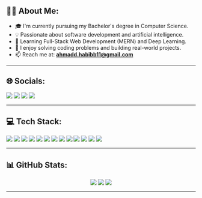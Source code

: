 <h2>🧑‍💻 About Me:</h2>

- 🎓 I'm currently pursuing my Bachelor's degree in Computer Science.
- 💡 Passionate about software development and artificial intelligence.
- 🌱 Learning Full-Stack Web Development (MERN) and Deep Learning.
- 🧠 I enjoy solving coding problems and building real-world projects.
- 📫 Reach me at: **ahmadd.habibb11@gmail.com**

---

<h2>🌐 Socials:</h2>

<p>
  <a href="https://www.linkedin.com/in/ahmad-habib-044579347"><img src="https://img.shields.io/badge/LinkedIn-0A66C2?style=for-the-badge&logo=linkedin&logoColor=white"/></a>
  <a href="https://ahmaddsportfolio.my.canva.site/ahmad-s-portfolio"><img src="https://img.shields.io/badge/Portfolio-FF5722?style=for-the-badge&logo=firefox-browser&logoColor=white"/></a>
  <a href="mailto:ahmadd.habibb11@gmail.com"><img src="https://img.shields.io/badge/Email-D14836?style=for-the-badge&logo=gmail&logoColor=white"/></a>
  <a href="https://discord.com/users/725737719522918512"><img src="https://img.shields.io/badge/Discord-5865F2?style=for-the-badge&logo=discord&logoColor=white"/></a>
</p>


---

<h2>💻 Tech Stack:</h2>

<p>
  <img src="https://img.shields.io/badge/C++-00599C?style=for-the-badge&logo=c%2b%2b&logoColor=white"/>
  <img src="https://img.shields.io/badge/Python-3776AB?style=for-the-badge&logo=python&logoColor=white"/>
  <img src="https://img.shields.io/badge/Deep%20Learning-FF6F00?style=for-the-badge&logo=tensorflow&logoColor=white"/>
  <img src="https://img.shields.io/badge/Assembly-6E4C13?style=for-the-badge"/>
  <img src="https://img.shields.io/badge/HTML5-E34F26?style=for-the-badge&logo=html5&logoColor=white"/>
  <img src="https://img.shields.io/badge/CSS3-1572B6?style=for-the-badge&logo=css3&logoColor=white"/>
  <img src="https://img.shields.io/badge/JavaScript-F7DF1E?style=for-the-badge&logo=javascript&logoColor=black"/>
  <img src="https://img.shields.io/badge/Node.js-339933?style=for-the-badge&logo=nodedotjs&logoColor=white"/>
  <img src="https://img.shields.io/badge/MongoDB-47A248?style=for-the-badge&logo=mongodb&logoColor=white"/>
  <img src="https://img.shields.io/badge/GitHub%20Pages-222222?style=for-the-badge&logo=github&logoColor=white"/>
  <img src="https://img.shields.io/badge/Vercel-000000?style=for-the-badge&logo=vercel&logoColor=white"/>
  <img src="https://img.shields.io/badge/Figma-F24E1E?style=for-the-badge&logo=figma&logoColor=white"/>
  <img src="https://img.shields.io/badge/Adobe%20Illustrator-FF9A00?style=for-the-badge&logo=adobeillustrator&logoColor=white"/>
</p>

---

<h2>📊 GitHub Stats:</h2>

<p align="center">
  <img src="https://github-readme-streak-stats.herokuapp.com?user=AhmadHabib11&theme=radical&hide_border=true" />
  <img src="https://github-readme-stats.vercel.app/api?username=AhmadHabib11&show_icons=true&theme=radical&hide_border=true" />
  <img src="https://github-readme-stats.vercel.app/api/top-langs/?username=AhmadHabib11&layout=compact&theme=radical&hide_border=true" />
</p>

---


